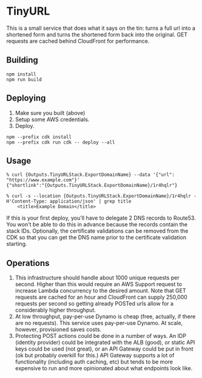 TinyURL
=======

This is a small service that does what it says on the tin: turns a full url into a shortened form and turns the
shortened form back into the original. GET requests are cached behind CloudFront for performance.

Building
--------
```shell
npm install
npm run build
```

Deploying
--------
1. Make sure you built (above)
2. Setup some AWS credentials.
3. Deploy.
```shell
npm --prefix cdk install
npm --prefix cdk run cdk -- deploy --all
```

Usage
-----
```shell
% curl {Outputs.TinyURLStack.ExportDomainName} --data '{"url": "https://www.example.com"}'
{"shortlink":"{Outputs.TinyURLStack.ExportDomainName}/1r4hqlr"}

% curl -s --location {Outputs.TinyURLStack.ExportDomainName}/1r4hqlr -H'Content-Type: application/json' | grep title
    <title>Example Domain</title>
```

If this is your first deploy, you'll have to delegate 2 DNS records to Route53. You won't be able to do this in advance
because the records contain the stack IDs. Optionally, the certificate validations can be removed from the CDK so that
you can get the DNS name prior to the certificate validation starting.

Operations
----------
1. This infrastructure should handle about 1000 unique requests per second. Higher than this would require an AWS
   Support request to increase Lambda concurrency to the desired amount. Note that GET requests are cached for an hour
   and CloudFront can supply 250,000 requests per second so getting already POSTed urls allow for a considerably higher
   throughput.
2. At low throughput, pay-per-use Dynamo is cheap (free, actually, if there are no requests). This service uses
   pay-per-use Dynamo. At scale, however, provisioned saves costs.
3. Protecting POST actions could be done in a number of ways. An IDP (identity provider) could be integrated with the
   ALB (good), or static API keys could be used (not great), or an API Gateway could be put in front (ok but probably
   overkill for this.) API Gateway supports a lot of functionality (including auth caching, etc) but tends to be more
   expensive to run and more opinionated about what endpoints look like.
